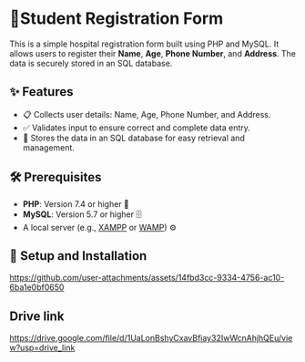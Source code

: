 # 🏥Student Registration Form

This is a simple hospital registration form built using PHP and MySQL. It allows users to register their **Name**, **Age**, **Phone Number**, and **Address**. The data is securely stored in an SQL database.

## ✨ Features

- 📋 Collects user details: Name, Age, Phone Number, and Address.
- ✅ Validates input to ensure correct and complete data entry.
- 💾 Stores the data in an SQL database for easy retrieval and management.

## 🛠️ Prerequisites

- **PHP**: Version 7.4 or higher 🐘
- **MySQL**: Version 5.7 or higher 🗄️
- A local server (e.g., [XAMPP](https://www.apachefriends.org/) or [WAMP](https://www.wampserver.com/)) ⚙️

## 🚀 Setup and Installation


https://github.com/user-attachments/assets/14fbd3cc-9334-4756-ac10-6ba1e0bf0650


## Drive link 
https://drive.google.com/file/d/1UaLonBshyCxavBfiay32IwWcnAhjhQEu/view?usp=drive_link

